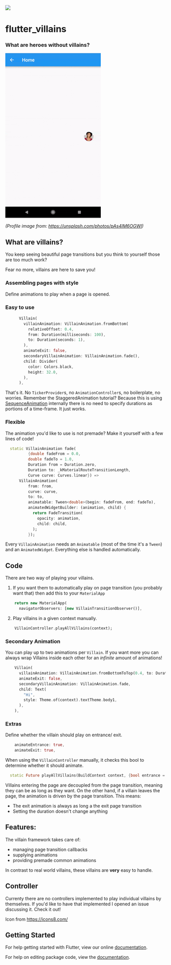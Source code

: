 ![](https://github.com/Norbert515/flutter_villains/blob/master/assets/icons8-joker-suicide-squad-96.png)
# flutter_villains

### What are heroes without villains?

![profile-page](media/profile.gif "profile-page")

_(Profile image from: https://unsplash.com/photos/pAs4IM6OGWI)_


## What are villains?
You keep seeing beautiful page transitions but you think to yourself those are too much work?

Fear no more, villains are here to save you!

### Assembling pages with style
Define animations to play when a page is opened.

### Easy to use 
```dart
      Villain(
        villainAnimation: VillainAnimation.fromBottom(
          relativeOffset: 0.4,
          from: Duration(milliseconds: 100),
          to: Duration(seconds: 1),
        ),
        animateExit: false,
        secondaryVillainAnimation: VillainAnimation.fade(),
        child: Divider(
          color: Colors.black,
          height: 32.0,
        ),
      ),
```
That's it. No `TickerProvider`s, no `AnimationController`s, no boilerplate, no worries.
Remember the StaggeredAnimation tutorial? Because this is using [SequenceAnimation](https://github.com/Norbert515/flutter_sequence_animation) internally there is no need to specify durations as portions of a time-frame. It just works. 

### Flexible 
The animation you'd like to use is not premade? Make it yourself with a few lines of code!

```dart
  static VillainAnimation fade(
          {double fadeFrom = 0.0,
          double fadeTo = 1.0,
          Duration from = Duration.zero,
          Duration to: _kMaterialRouteTransitionLength,
          Curve curve: Curves.linear}) =>
      VillainAnimation(
          from: from,
          curve: curve,
          to: to,
          animatable: Tween<double>(begin: fadeFrom, end: fadeTo),
          animatedWidgetBuilder: (animation, child) {
            return FadeTransition(
              opacity: animation,
              child: child,
            );
          });
```
Every `VillainAnimation` needs an `Animatable` (most of the time it's a `Tween`) and an `AnimatedWidget`. Everything else is handled automatically.


## Code

There are two way of playing your villains.

1) If you want them to automatically play on page transition (you probably want that) then add this to your `MaterialApp`
```dart
    return new MaterialApp(
      navigatorObservers: [new VillainTransitionObserver()],
```

2) Play villains in a given context manually.
```dart
    VillainController.playAllVillains(context);
```


### Secondary Animation
You can play up to two animations per `Villain`. If you want more you can always wrap Villains inside each other for an _infinite_ amount of animations!
```dart
    Villain(
      villainAnimation: VillainAnimation.fromBottomToTop(0.4, to: Duration(milliseconds: 150)),
      animateExit: false,
      secondaryVillainAnimation: VillainAnimation.fade,
      child: Text(
        "Hi",
        style: Theme.of(context).textTheme.body1,
      ),
    ),
```

### Extras
Define whether the villain should play on entrance/ exit.
```dart
    animateEntrance: true,
    animateExit: true,
```
When using the `VillainController` manually, it checks this bool to determine whether it should animate. 
```dart
  static Future playAllVillains(BuildContext context, {bool entrance = true})
```

Villains entering the page are decoupled from the page transition, meaning they can be as long as they 
want. On the other hand, if a villain leaves the page, the animation is driven by the page transition.
This means:
 - The exit animation is always as long a the exit page transition
 - Setting the duration doesn't change anything
 



## Features:
The villain framework takes care of:
- managing page transition callbacks
- supplying animations
- providing premade common animations

In contrast to real world villains, these villains are **very** easy to handle.



## Controller
Currenty there are no controllers implemented to play individual villains by themselves. If you'd like to have that implemented I opened an issue discussing it. Check it out!




Icon from https://icons8.com/ 

## Getting Started

For help getting started with Flutter, view our online [documentation](https://flutter.io/).

For help on editing package code, view the [documentation](https://flutter.io/developing-packages/).

